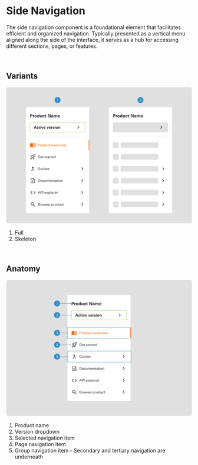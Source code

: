 # Side Navigation

The side navigation component is a foundational element that facilitates efficient and organized navigation. Typically presented as a vertical menu aligned along the side of the interface, it serves as a hub for accessing different sections, pages, or features.

</br>

## Variants

<img src="../../assets/images/patterns/sidenavigation-variants.jpg" alt="sidenavigation-variants" width="752"/>

1. Full
2. Skeleton

</br>

## Anatomy

<img src="../../assets/images/patterns/sidenavigation-anatomy.jpg" alt="sidenavigation-anatomy" width="752"/>

1. Product name
2. Version dropdown
3. Selected navigation item
4. Page navigation item
5. Group navigation item - Secondary and tertiary navigation are underneath
